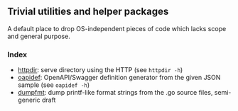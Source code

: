 ##  Trivial utilities and helper packages

A default place to drop OS-independent pieces of code which lacks scope and general purpose.

### Index

* [httpdir](cmd/httpdir): serve directory using the HTTP (see `httpdir -h`)
* [oapidef](cmd/oapidef): OpenAPI/Swagger definition generator from the given JSON sample (see `oapidef -h`)
* [dumpfmt](cmd/dumpfmt): dump printf-like format strings from the .go source files, semi-generic draft